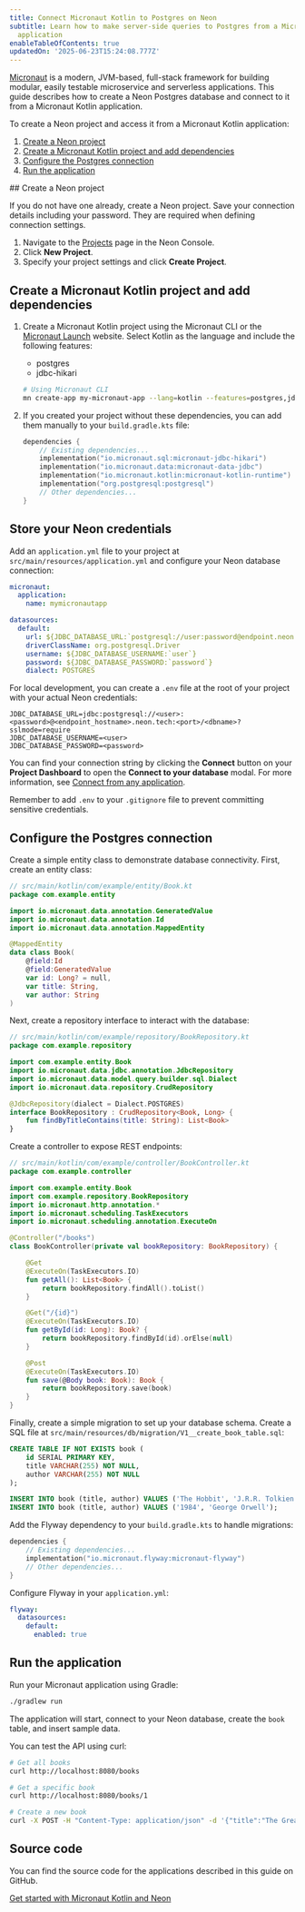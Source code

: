 ```yaml
---
title: Connect Micronaut Kotlin to Postgres on Neon
subtitle: Learn how to make server-side queries to Postgres from a Micronaut Kotlin
  application
enableTableOfContents: true
updatedOn: '2025-06-23T15:24:08.777Z'
---
```


[Micronaut](https://micronaut.io/) is a modern, JVM-based, full-stack framework for building modular, easily testable microservice and serverless applications. This guide describes how to create a Neon Postgres database and connect to it from a Micronaut Kotlin application.

To create a Neon project and access it from a Micronaut Kotlin application:

1. [Create a Neon project](#create-a-neon-project)
2. [Create a Micronaut Kotlin project and add dependencies](#create-a-micronaut-kotlin-project-and-add-dependencies)
3. [Configure the Postgres connection](#configure-the-postgres-connection)
4. [Run the application](#run-the-application)

<Steps>
## Create a Neon project

If you do not have one already, create a Neon project. Save your connection details including your password. They are required when defining connection settings.

1. Navigate to the [Projects](https://console.neon.tech/app/projects) page in the Neon Console.
2. Click **New Project**.
3. Specify your project settings and click **Create Project**.

## Create a Micronaut Kotlin project and add dependencies

1. Create a Micronaut Kotlin project using the Micronaut CLI or the [Micronaut Launch](https://launch.micronaut.io/) website. Select Kotlin as the language and include the following features:
   - postgres
   - jdbc-hikari

   ```bash
   # Using Micronaut CLI
   mn create-app my-micronaut-app --lang=kotlin --features=postgres,jdbc-hikari
   ```

2. If you created your project without these dependencies, you can add them manually to your `build.gradle.kts` file:

   ```kotlin
   dependencies {
       // Existing dependencies...
       implementation("io.micronaut.sql:micronaut-jdbc-hikari")
       implementation("io.micronaut.data:micronaut-data-jdbc")
       implementation("io.micronaut.kotlin:micronaut-kotlin-runtime")
       implementation("org.postgresql:postgresql")
       // Other dependencies...
   }
   ```

## Store your Neon credentials

Add an `application.yml` file to your project at `src/main/resources/application.yml` and configure your Neon database connection:

```yaml
micronaut:
  application:
    name: mymicronautapp

datasources:
  default:
    url: ${JDBC_DATABASE_URL:`postgresql://user:password@endpoint.neon.tech:5432/dbname?sslmode=require`}
    driverClassName: org.postgresql.Driver
    username: ${JDBC_DATABASE_USERNAME:`user`}
    password: ${JDBC_DATABASE_PASSWORD:`password`}
    dialect: POSTGRES
```

For local development, you can create a `.env` file at the root of your project with your actual Neon credentials:

```shell
JDBC_DATABASE_URL=jdbc:postgresql://<user>:<password>@<endpoint_hostname>.neon.tech:<port>/<dbname>?sslmode=require
JDBC_DATABASE_USERNAME=<user>
JDBC_DATABASE_PASSWORD=<password>
```

You can find your connection string by clicking the **Connect** button on your **Project Dashboard** to open the **Connect to your database** modal. For more information, see [Connect from any application](/docs/connect/connect-from-any-app).

Remember to add `.env` to your `.gitignore` file to prevent committing sensitive credentials.

## Configure the Postgres connection

Create a simple entity class to demonstrate database connectivity. First, create an entity class:

```kotlin
// src/main/kotlin/com/example/entity/Book.kt
package com.example.entity

import io.micronaut.data.annotation.GeneratedValue
import io.micronaut.data.annotation.Id
import io.micronaut.data.annotation.MappedEntity

@MappedEntity
data class Book(
    @field:Id
    @field:GeneratedValue
    var id: Long? = null,
    var title: String,
    var author: String
)
```

Next, create a repository interface to interact with the database:

```kotlin
// src/main/kotlin/com/example/repository/BookRepository.kt
package com.example.repository

import com.example.entity.Book
import io.micronaut.data.jdbc.annotation.JdbcRepository
import io.micronaut.data.model.query.builder.sql.Dialect
import io.micronaut.data.repository.CrudRepository

@JdbcRepository(dialect = Dialect.POSTGRES)
interface BookRepository : CrudRepository<Book, Long> {
    fun findByTitleContains(title: String): List<Book>
}
```

Create a controller to expose REST endpoints:

```kotlin
// src/main/kotlin/com/example/controller/BookController.kt
package com.example.controller

import com.example.entity.Book
import com.example.repository.BookRepository
import io.micronaut.http.annotation.*
import io.micronaut.scheduling.TaskExecutors
import io.micronaut.scheduling.annotation.ExecuteOn

@Controller("/books")
class BookController(private val bookRepository: BookRepository) {

    @Get
    @ExecuteOn(TaskExecutors.IO)
    fun getAll(): List<Book> {
        return bookRepository.findAll().toList()
    }

    @Get("/{id}")
    @ExecuteOn(TaskExecutors.IO)
    fun getById(id: Long): Book? {
        return bookRepository.findById(id).orElse(null)
    }

    @Post
    @ExecuteOn(TaskExecutors.IO)
    fun save(@Body book: Book): Book {
        return bookRepository.save(book)
    }
}
```

Finally, create a simple migration to set up your database schema. Create a SQL file at `src/main/resources/db/migration/V1__create_book_table.sql`:

```sql
CREATE TABLE IF NOT EXISTS book (
    id SERIAL PRIMARY KEY,
    title VARCHAR(255) NOT NULL,
    author VARCHAR(255) NOT NULL
);

INSERT INTO book (title, author) VALUES ('The Hobbit', 'J.R.R. Tolkien');
INSERT INTO book (title, author) VALUES ('1984', 'George Orwell');
```

Add the Flyway dependency to your `build.gradle.kts` to handle migrations:

```kotlin
dependencies {
    // Existing dependencies...
    implementation("io.micronaut.flyway:micronaut-flyway")
    // Other dependencies...
}
```

Configure Flyway in your `application.yml`:

```yaml
flyway:
  datasources:
    default:
      enabled: true
```

## Run the application

Run your Micronaut application using Gradle:

```bash
./gradlew run
```

The application will start, connect to your Neon database, create the `book` table, and insert sample data.

You can test the API using curl:

```bash
# Get all books
curl http://localhost:8080/books

# Get a specific book
curl http://localhost:8080/books/1

# Create a new book
curl -X POST -H "Content-Type: application/json" -d '{"title":"The Great Gatsby","author":"F. Scott Fitzgerald"}' http://localhost:8080/books
```

## Source code

You can find the source code for the applications described in this guide on GitHub.

<DetailIconCards>
<a href="https://github.com/neondatabase/examples/tree/main/with-micronaut-kotlin" description="Get started with Micronaut Kotlin and Neon" icon="github">Get started with Micronaut Kotlin and Neon</a>
</DetailIconCards>
</Steps>

<NeedHelp/>
